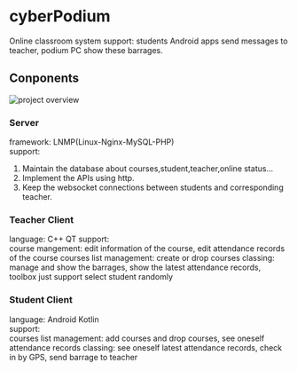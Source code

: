 # cyberPodium
Online classroom system support: students Android apps send messages to teacher, podium PC show these barrages.

## Conponents
![project overview](https://github.com/user-attachments/assets/329873ec-dea2-4eeb-a856-b9277367c584)

### Server
framework: LNMP(Linux-Nginx-MySQL-PHP)  
support:  
1. Maintain the database about courses,student,teacher,online status...
2. Implement the APIs using http.
3. Keep the websocket connections between students and corresponding teacher.

### Teacher Client
language: C++ QT
support:  
course mangement: edit information of the course, edit attendance records of the course
courses list management:  create or drop courses
classing: manage and show the barrages, show the latest attendance records, toolbox just support select student randomly

### Student Client
language: Android Kotlin  
support:  
courses list management:  add courses and drop courses, see oneself attendance records
classing: see oneself latest attendance records, check in by GPS, send barrage to teacher

